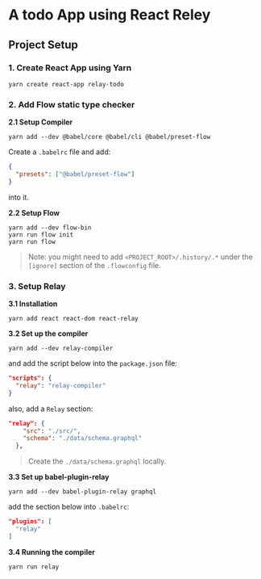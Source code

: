 # A todo App using React Reley
## Project Setup

### 1. Create React App using Yarn
```
yarn create react-app relay-todo
```

### 2. Add Flow static type checker

**2.1 Setup Compiler**
```
yarn add --dev @babel/core @babel/cli @babel/preset-flow
```
Create a `.babelrc` file and add:
```json
{
  "presets": ["@babel/preset-flow"]
}
```
into it. 

**2.2 Setup Flow**
```
yarn add --dev flow-bin
yarn run flow init
yarn run flow
```

> Note: you might need to add `<PROJECT_ROOT>/.history/.*` under the `[ignore]` section of the `.flowconfig` file.

### 3. Setup Relay

**3.1 Installation**
```
yarn add react react-dom react-relay
```

**3.2 Set up the compiler​**
```
yarn add --dev relay-compiler
```

and add the script below into the `package.json` file:
```json
"scripts": {
  "relay": "relay-compiler"
}
```

also, add a `Relay` section:

```json
"relay": {
    "src": "./src/",
    "schema": "./data/schema.graphql"
  },
```

> Create the `./data/schema.graphql` locally.

**3.3 Set up babel-plugin-relay**

```
yarn add --dev babel-plugin-relay graphql
```

add the section below into `.babelrc`:
```json
"plugins": [
  "relay"
]
```

**3.4 Running the compiler**
```
yarn run relay
```
